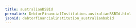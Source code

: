 ```yaml
---
title: australianBSBId
permalink: DebtorFinancialInstitution.australianBSBId.html
jsonid: debtorfinancialinstitution_australianbsbid
---
```

